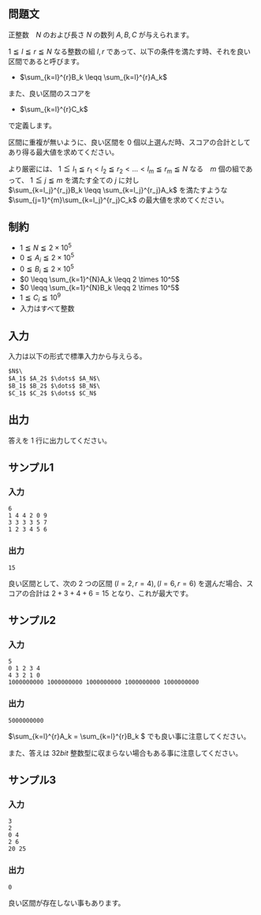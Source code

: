 
## 問題文
正整数　$N$ のおよび長さ $N$ の数列 $A,B,C$ が与えられます。

$1 \leqq l \leqq r \leqq N$ なる整数の組 $l,r$ であって、以下の条件を満たす時、それを良い区間であると呼びます。

- $\sum_{k=l}^{r}B_k \leqq \sum_{k=l}^{r}A_k$

また、良い区間のスコアを

- $\sum_{k=l}^{r}C_k$ 

で定義します。

区間に重複が無いように、良い区間を $0$ 個以上選んだ時、スコアの合計としてあり得る最大値を求めてください。

より厳密には、 $1 \leqq l_1 \leqq r_1 < l_2 \leqq r_2 < \dots  < l_m \leqq r_m \leqq N$ なる　$m$ 個の組であって、 $1 \leqq j \leqq m$ を満たす全ての $j$ に対し\
$\sum_{k=l_j}^{r_j}B_k \leqq \sum_{k=l_j}^{r_j}A_k$ を満たすような $\sum_{j=1}^{m}\sum_{k=l_j}^{r_j}C_k$ の最大値を求めてください。 

## 制約
- $1 \leqq N \leqq 2 \times 10^5$
- $0 \leqq A_i \leqq 2 \times 10^5$
- $0 \leqq B_i \leqq 2 \times 10^5$
- $0 \leqq \sum_{k=1}^{N}A_k \leqq 2 \times 10^5$
- $0 \leqq \sum_{k=1}^{N}B_k \leqq 2 \times 10^5$
- $1 \leqq C_i \leqq 10^9$
- 入力はすべて整数

## 入力
入力は以下の形式で標準入力から与えらる。  
```md
$N$\
$A_1$ $A_2$ $\dots$ $A_N$\
$B_1$ $B_2$ $\dots$ $B_N$\
$C_1$ $C_2$ $\dots$ $C_N$

```
## 出力
答えを $1$ 行に出力してください。

## サンプル1

### 入力
```
6
1 4 4 2 0 9
3 3 3 3 5 7
1 2 3 4 5 6

```

### 出力
```
15

```

良い区間として、次の $2$ つの区間 $(l=2,r=4),(l=6,r=6)$ を選んだ場合、スコアの合計は $2+3+4+6 = 15$ となり、これが最大です。

## サンプル2

### 入力
```
5
0 1 2 3 4
4 3 2 1 0
1000000000 1000000000 1000000000 1000000000 1000000000

```

### 出力
```
5000000000

```

$\sum_{k=l}^{r}A_k = \sum_{k=l}^{r}B_k $ でも良い事に注意してください。

また、答えは $32bit$ 整数型に収まらない場合もある事に注意してください。

## サンプル3

### 入力
```
3
2
0 4
2 6
20 25

```

### 出力
```
0

```

良い区間が存在しない事もあります。
